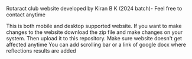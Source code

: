 Rotaract club website developed by Kiran B K (2024 batch)- Feel free to contact anytime

This is both mobile and desktop supported website.
If you want to make changes to the website download the zip file and make changes on your system. Then upload it to this repository.
Make sure website doesn't get affected anytime
You can add scrolling bar or a link of google docx where reflections results are added

